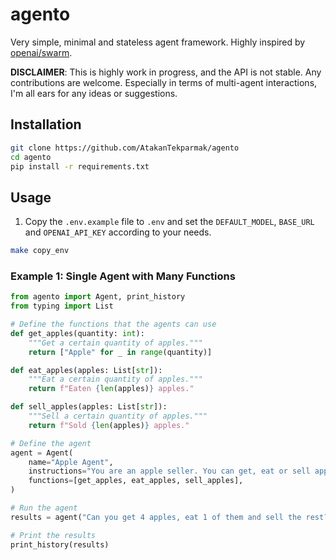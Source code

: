 # agento

Very simple, minimal and stateless agent framework. Highly inspired by [openai/swarm](https://github.com/openai/swarm).

**DISCLAIMER**: This is highly work in progress, and the API is not stable. Any contributions are welcome.
Especially in terms of multi-agent interactions, I'm all ears for any ideas or suggestions.

## Installation

```bash
git clone https://github.com/AtakanTekparmak/agento 
cd agento
pip install -r requirements.txt
```

## Usage

1. Copy the `.env.example` file to `.env` and set the `DEFAULT_MODEL`, `BASE_URL` and `OPENAI_API_KEY` according to your needs.
```bash
make copy_env
```

### Example 1: Single Agent with Many Functions

```python
from agento import Agent, print_history
from typing import List

# Define the functions that the agents can use
def get_apples(quantity: int):
    """Get a certain quantity of apples."""
    return ["Apple" for _ in range(quantity)]

def eat_apples(apples: List[str]):
    """Eat a certain quantity of apples."""
    return f"Eaten {len(apples)} apples."

def sell_apples(apples: List[str]):
    """Sell a certain quantity of apples."""
    return f"Sold {len(apples)} apples."

# Define the agent
agent = Agent(
    name="Apple Agent",
    instructions="You are an apple seller. You can get, eat or sell apples.",
    functions=[get_apples, eat_apples, sell_apples],
)

# Run the agent
results = agent("Can you get 4 apples, eat 1 of them and sell the rest?")

# Print the results
print_history(results)
```
